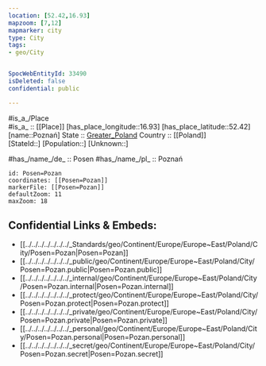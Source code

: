 ```yaml
---
location: [52.42,16.93] 
mapzoom: [7,12] 
mapmarker: city 
type: City
tags:
- geo/City


SpocWebEntityId: 33490
isDeleted: false
confidential: public

---
```

#is_a_/Place  
#is_a_ :: [[Place]] 
[has_place_longitude::16.93] 
[has_place_latitude::52.42] 
[name::Poznań] 
State ::  [Greater_Poland](../../Greater_Poland.md) 
Country :: [[Poland]]  
[StateId::] 
[Population::] 
[Unknown::] 

#has_/name_/de_ :: Posen 
#has_/name_/pl_ :: Poznań

```leaflet
id: Posen=Pozan
coordinates: [[Posen=Pozan]] 
markerFile: [[Posen=Pozan]] 
defaultZoom: 11 
maxZoom: 18
```


## Confidential Links & Embeds: 
- [[../../../../../../../_Standards/geo/Continent/Europe/Europe~East/Poland/City/Posen=Pozan|Posen=Pozan]] 
- [[../../../../../../../_public/geo/Continent/Europe/Europe~East/Poland/City/Posen=Pozan.public|Posen=Pozan.public]] 
- [[../../../../../../../_internal/geo/Continent/Europe/Europe~East/Poland/City/Posen=Pozan.internal|Posen=Pozan.internal]] 
- [[../../../../../../../_protect/geo/Continent/Europe/Europe~East/Poland/City/Posen=Pozan.protect|Posen=Pozan.protect]] 
- [[../../../../../../../_private/geo/Continent/Europe/Europe~East/Poland/City/Posen=Pozan.private|Posen=Pozan.private]] 
- [[../../../../../../../_personal/geo/Continent/Europe/Europe~East/Poland/City/Posen=Pozan.personal|Posen=Pozan.personal]] 
- [[../../../../../../../_secret/geo/Continent/Europe/Europe~East/Poland/City/Posen=Pozan.secret|Posen=Pozan.secret]] 
